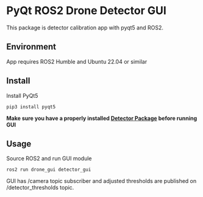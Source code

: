 # PyQt ROS2 Drone Detector GUI
This package is detector calibration app with pyqt5 and ROS2.

## Environment
App requires ROS2 Humble and Ubuntu 22.04 or similar

## Install
Install PyQt5

```shell
pip3 install pyqt5
```
**Make sure you have a properly installed [Detector Package](https://github.com/KNR-PW/drone-knr/tree/detector_devel/src/drone_detector) before running GUI**


## Usage
Source ROS2 and run GUI module
```shell
ros2 run drone_gui detector_gui
```

GUI has /camera topic subscriber and adjusted thresholds are published on /detector_thresholds topic.